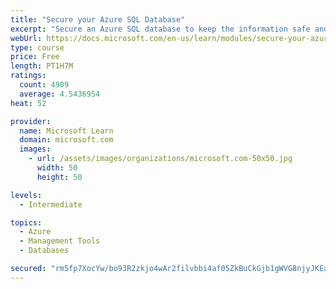 ```yaml
---
title: "Secure your Azure SQL Database"
excerpt: "Secure an Azure SQL database to keep the information safe and diagnose potential security concerns as they happen."
webUrl: https://docs.microsoft.com/en-us/learn/modules/secure-your-azure-sql-database/
type: course
price: Free
length: PT1H7M
ratings:
  count: 4909
  average: 4.5436954
heat: 52

provider:
  name: Microsoft Learn
  domain: microsoft.com
  images:
    - url: /assets/images/organizations/microsoft.com-50x50.jpg
      width: 50
      height: 50

levels:
  - Intermediate

topics:
  - Azure
  - Management Tools
  - Databases

secured: "rm5fp7XocYw/bo93R2zkjo4wAr2filvbbi4af05ZkBuCkGjb1gWVG8njyJKEaeofLllR/4wrjBicQm4AaTLiehiiPke5fO44IoU3fWlbU2eTnIImWpuNIFoUTFRKvoQJS1iu355HbG3aHIO9aC+f4gA/JPhnCzW33wnj9/bU/HybD2UP0KYtCW4Vo9hz6r2X/MduuLsrb/7430YCSLHAasB1JxauNvS9bQjCdTZG+K75KyV0fPZzGf/gvD9ljrFhbWWPD1D6z6oMMdN4/pCoIxbxvRRLvfXM1IeZ0xDWMZku/SfRByg2Ic89yKuzdDiYjlLnEO0rMpvF5+5HP/z7uwwa7qbfX4sGg4JihtbKcqLu4CjwwwdYL4mWXqTTPSUoCoSxqbeGu73pH+BWPsonAaJAMt8AG+ZIJ6UF3wTwYFY=;F+LKrh7wRIJdk4j2pE60hg=="
---
```


